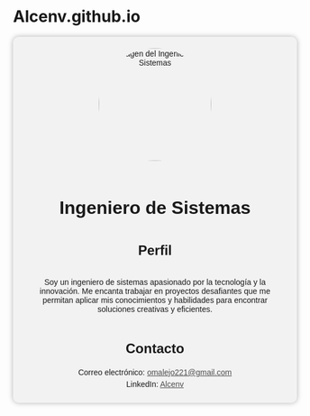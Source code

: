 # Alcenv.github.io
<style>
  .profile {
    display: flex;
    justify-content: center;
    align-items: center;
    flex-direction: column;
    text-align: center;
    font-family: Arial, sans-serif;
    background-color: #f2f2f2;
    border-radius: 10px;
    padding: 20px;
    box-shadow: 0 0 10px rgba(0, 0, 0, 0.3);
  }

  .profile img {
    width: 200px;
    height: 200px;
    border-radius: 50%;
    margin-bottom: 20px;
  }

  .profile h1 {
    font-size: 32px;
    margin-bottom: 10px;
  }

  .profile h2 {
    font-size: 24px;
    margin-bottom: 20px;
  }

  .profile ul {
    list-style: none;
    margin: 0;
    padding: 0;
  }

  .profile ul li {
    margin-bottom: 5px;
  }

  .profile a {
    color: #4d4d4d;
  }

  .profile a:hover {
    text-decoration: underline;
  }
</style>

<div class="profile">
  <img src="/images/flujo caja.jpg"alt="Imagen del Ingeniero de Sistemas">
  <h1>Ingeniero de Sistemas</h1>
  <h2>Perfil</h2>
  <p>Soy un ingeniero de sistemas apasionado por la tecnología y la innovación. Me encanta trabajar en proyectos desafiantes que me permitan aplicar mis conocimientos y habilidades para encontrar soluciones creativas y eficientes.</p>
  <h2>Contacto</h2>
  <ul>
    <li>Correo electrónico: <a href="mailto:omalejo221@gmail.com">omalejo221@gmail.com</a></li>
    <li>LinkedIn: <a href="https://www.linkedin.com/in/alejandro-cendales-144271228/">Alcenv</a></li>
  </ul>
</div>
